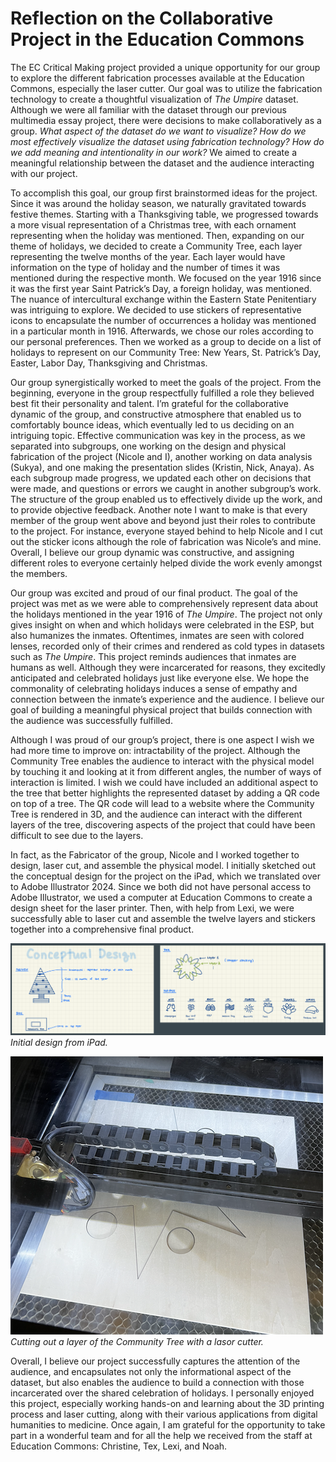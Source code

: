 # Reflection on the Collaborative Project in the Education Commons

The EC Critical Making project provided a unique opportunity for our group to explore the different fabrication processes available at the Education Commons, especially the laser cutter. Our goal was to utilize the fabrication technology to create a thoughtful visualization of *The Umpire* dataset. Although we were all familiar with the dataset through our previous multimedia essay project, there were decisions to make collaboratively as a group. *What aspect of the dataset do we want to visualize? How do we most effectively visualize the dataset using fabrication technology? How do we add meaning and intentionality in our work?* We aimed to create a meaningful relationship between the dataset and the audience interacting with our project. 

To accomplish this goal, our group first brainstormed ideas for the project. Since it was around the holiday season, we naturally gravitated towards festive themes. Starting with a Thanksgiving table, we progressed towards a more visual representation of a Christmas tree, with each ornament representing when the holiday was mentioned. Then, expanding on our theme of holidays, we decided to create a Community Tree, each layer representing the twelve months of the year. Each layer would have information on the type of holiday and the number of times it was mentioned during the respective month. We focused on the year 1916 since it was the first year Saint Patrick’s Day, a foreign holiday, was mentioned. The nuance of intercultural exchange within the Eastern State Penitentiary was intriguing to explore. We decided to use stickers of representative icons to encapsulate the number of occurrences a holiday was mentioned in a particular month in 1916. Afterwards, we chose our roles according to our personal preferences. Then we worked as a group to decide on a list of holidays to represent on our Community Tree: New Years, St. Patrick’s Day, Easter, Labor Day, Thanksgiving and Christmas. 

Our group synergistically worked to meet the goals of the project. From the beginning, everyone in the group respectfully fulfilled a role they believed best fit their personality and talent. I’m grateful for the collaborative dynamic of the group, and constructive atmosphere that enabled us to comfortably bounce ideas, which eventually led to us deciding on an intriguing topic. Effective communication was key in the process, as we separated into subgroups, one working on the design and physical fabrication of the project (Nicole and I), another working on data analysis (Sukya), and one making the presentation slides (Kristin, Nick, Anaya). As each subgroup made progress, we updated each other on decisions that were made, and questions or errors we caught in another subgroup’s work. The structure of the group enabled us to effectively divide up the work, and to provide objective feedback. Another note I want to make is that every member of the group went above and beyond just their roles to contribute to the project. For instance, everyone stayed behind to help Nicole and I cut out the sticker icons although the role of fabrication was Nicole’s and mine. Overall, I believe our group dynamic was constructive, and assigning different roles to everyone certainly helped divide the work evenly amongst the members. 

Our group was excited and proud of our final product. The goal of the project was met as we were able to comprehensively represent data about the holidays mentioned in the year 1916 of *The Umpire*. The project not only gives insight on when and which holidays were celebrated in the ESP, but also humanizes the inmates. Oftentimes, inmates are seen with colored lenses, recorded only of their crimes and rendered as cold types in datasets such as *The Umpire*. This project reminds audiences that inmates are humans as well. Although they were incarcerated for reasons, they excitedly anticipated and celebrated holidays just like everyone else. We hope the commonality of celebrating holidays induces a sense of empathy and connection between the inmate’s experience and the audience. I believe our goal of building a meaningful physical project that builds connection with the audience was successfully fulfilled. 

Although I was proud of our group’s project, there is one aspect I wish we had more time to improve on: intractability of the project. Although the Community Tree enables the audience to interact with the physical model by touching it and looking at it from different angles, the number of ways of interaction is limited. I wish we could have included an additional aspect to the tree that better highlights the represented dataset by adding a QR code on top of a tree. The QR code will lead to a website where the Community Tree is rendered in 3D, and the audience can interact with the different layers of the tree, discovering aspects of the project that could have been difficult to see due to the layers.

In fact, as the Fabricator of the group, Nicole and I worked together to design, laser cut, and assemble the physical model. I initially sketched out the conceptual design for the project on the iPad, which we translated over to Adobe Illustrator 2024. Since we both did not have personal access to Adobe Illustrator, we used a computer at Education Commons to create a design sheet for the laser printer. Then, with help from Lexi, we were successfully able to laser cut and assemble the twelve layers and stickers together into a comprehensive final product. 

![design](Design.png) 
*Initial design from iPad.*

![lasercutting](Lasercutting.png) 
*Cutting out a layer of the Community Tree with a lasor cutter.*

Overall, I believe our project successfully captures the attention of the audience, and encapsulates not only the informational aspect of the dataset, but also enables the audience to build a connection with those incarcerated over the shared celebration of holidays. I personally enjoyed this project, especially working hands-on and learning about the 3D printing process and laser cutting, along with their various applications from digital humanities to medicine. Once again, I am grateful for the opportunity to take part in a wonderful team and for all the help we received from the staff at Education Commons: Christine, Tex, Lexi, and Noah. 


